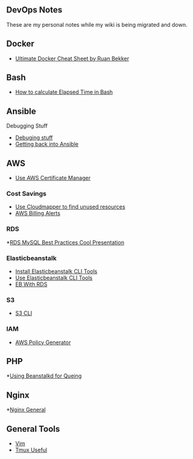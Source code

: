 ## DevOps Notes

These are my personal notes while my wiki is being migrated and down.

## Docker

* [Ultimate Docker Cheat Sheet by Ruan Bekker](https://gist.github.com/ruanbekker/4e8e4ca9b82b103973eaaea4ac81aa5f)

## Bash

* [How to calculate Elapsed Time in Bash](https://unix.stackexchange.com/questions/314365/get-elapsed-time-in-bash)


## Ansible

Debugging Stuff

* [Debuging stuff](https://timogoosen.github.io/ANSIBLE-DEBUG)
* [Getting back into Ansible](https://medium.com/devopsontheblock/getting-back-into-ansible-5aa22913cda)

## AWS

* [Use AWS Certificate Manager](https://timogoosen.github.io/AWS_CERTIFICATE_MANAGER)

### Cost Savings

* [Use Cloudmapper to find unused resources](https://timogoosen.github.io/CLOUDMAPPER)
* [AWS Billing Alerts](https://docs.aws.amazon.com/AmazonCloudWatch/latest/monitoring/monitor_estimated_charges_with_cloudwatch.html)

### RDS

*[RDS MySQL Best Practices Cool Presentation](https://wiki.library.ucsf.edu/download/attachments/331679989/rdscustomerwebinarnew2252014-140225143530-phpapp01.pdf)

### Elasticbeanstalk

* [Install Elasticbeanstalk CLI Tools](https://timogoosen.github.io/INSTALL_EB)
* [Use  Elasticbeanstalk CLI Tools](https://timogoosen.github.io/USE_EB)
* [EB With RDS](https://timogoosen.github.io/EB_WITH_RDS)



### S3

* [S3 CLI](https://timogoosen.github.io/S3_CLI)

### IAM

* [AWS Policy Generator](http://awspolicygen.s3.amazonaws.com/policygen.html)



## PHP

*[Using Beanstalkd for Queing](https://timogoosen.github.io/USING_BEANSTALKD)


## Nginx

*[Nginx General](https://timogoosen.github.io/NGINX)


## General Tools

* [Vim](https://timogoosen.github.io/VIM)
* [Tmux Useful](https://timogoosen.github.io/TMUX)
